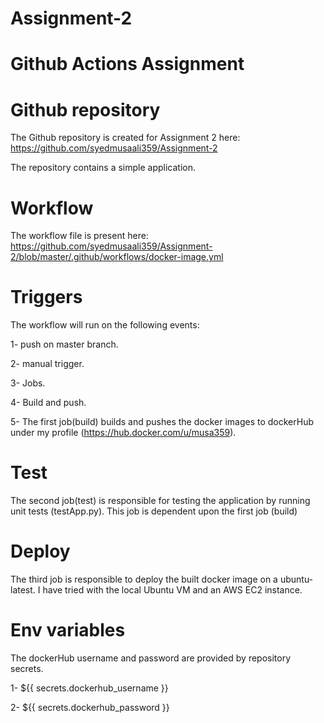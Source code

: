 # Assignment-2
# Github Actions Assignment

# Github repository
The Github repository is created for Assignment 2 here: https://github.com/syedmusaali359/Assignment-2

The repository contains a simple application.

# Workflow
The workflow file is present here: https://github.com/syedmusaali359/Assignment-2/blob/master/.github/workflows/docker-image.yml

# Triggers
The workflow will run on the following events:

1- push on master branch.

2- manual trigger.

3- Jobs.

4- Build and push.

5- The first job(build) builds and pushes the docker images to dockerHub under my profile (https://hub.docker.com/u/musa359).

# Test
The second job(test) is responsible for testing the application by running unit tests (testApp.py). This job is dependent upon the first job (build)

# Deploy
The third job is responsible to deploy the built docker image on a ubuntu-latest. I have tried with the local Ubuntu VM and an AWS EC2 instance.

# Env variables
The dockerHub username and password are provided by repository secrets.

1- ${{ secrets.dockerhub_username }}

2- ${{ secrets.dockerhub_password }}

